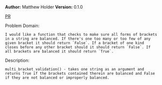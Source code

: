 **Author:** Matthew Holder
**Version:** 0.1.0

[PR](https://github.com/holdermatthew5/data-structures-and-algorithms/pull/29#issue-557181907)

Problem Domain:

    I would like a function that checks to make sure all forms of brackets in a string are balanced. If there's one too many or too few of any given bracket it should return `False`. If a bracket of one kind closes before any other bracket should it should return `False`. If all brackets are balanced it should return `True`.

Description:

    multi_bracket_validation() - takes one string as an argument and returns True if the brackets contained therein are balanced and False if they are not balanced or improperly balanced.